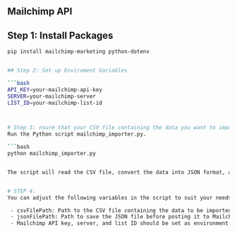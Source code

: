 ## Mailchimp  API

## Step 1: Install Packages

```bash
pip install mailchimp-marketing python-dotenv


## Step 2: Set up Enviroment Variables

```bash 
API_KEY=your-mailchimp-api-key
SERVER=your-mailchimp-server
LIST_ID=your-mailchimp-list-id



# Step 3: nsure that your CSV file containing the data you want to import is located at the specified path.
Run the Python script mailchimp_importer.py.

```bash 
python mailchimp_importer.py


The script will read the CSV file, convert the data into JSON format, and then post the JSON data to your Mailchimp account.


# STEP 4:
You can adjust the following variables in the script to suit your needs:

 - csvFilePath: Path to the CSV file containing the data to be imported.
 - jsonFilePath: Path to save the JSON file before posting it to Mailchimp.
 - Mailchimp API key, server, and list ID should be set as environment variables in the .env file.

